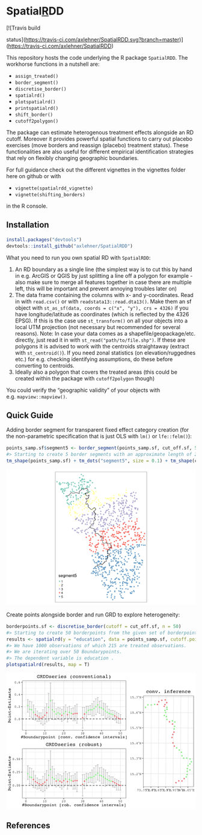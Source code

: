 
<!-- This brief doc/description is only for the github page. README.md is generated from README.Rmd. Please edit the latter file - rmarkdown::render('README.Rmd', output_format = 'github_document', output_file = 'README.md') -->

# Spatial[R]()DD

<!-- badges: start --> [![Travis build
status](https://travis-ci.com/axlehner/SpatialRDD.svg?branch=master)](https://travis-ci.com/axlehner/SpatialRDD)
<!-- badges: end -->

This repository hosts the code underlying the R package `SpatialRDD`.
The workhorse functions in a nutshell are:

  - `assign_treated()`
  - `border_segment()`
  - `discretise_border()`
  - `spatialrd()`
  - `plotspatialrd()`
  - `printspatialrd()`
  - `shift_border()`
  - `cutoff2polygon()`

The package can estimate heterogenous treatment effects alongside an RD
cutoff. Moreover it provides powerful spatial functions to carry out
placebo exercises (move borders and reassign (placebo) treatment
status). These functionalities are also useful for different empirical
identification strategies that rely on flexibly changing geographic
boundaries.

For full guidance check out the different vignettes in the vignettes
folder here on github or with

  - `vignette(spatialrdd_vignette)`
  - `vignette(shifting_borders)`

in the R console.

## Installation

``` r
install.packages("devtools")
devtools::install_github("axlehner/SpatialRDD")
```

What you need to run you own spatial RD with `SpatialRDD`:

1.  An RD boundary as a single line (the simplest way is to cut this by
    hand in e.g. ArcGIS or QGIS by just splitting a line off a polygon
    for example - also make sure to merge all features together in case
    there are multiple left, this will be important and prevent annoying
    troubles later on)
2.  The data frame containing the columns with x- and y-coordinates.
    Read in with `read.csv()` or with `readstata13::read.dta13()`. Make
    them an sf object with `st_as_sf(data, coords = c("x", "y"), crs
    = 4326)` if you have longitude/latitude as coordinates (which is
    reflected by the 4326 EPSG). If this is the case use
    `st_transform()` on all your objects into a local UTM projection
    (not necessary but recommended for several reasons). Note: In case
    your data comes as a shapefile/geopackage/etc. directly, just read
    it in with `st_read("path/to/file.shp")`. If these are polygons it
    is advised to work with the centroids straightaway (extract with
    `st_centroid()`). If you need zonal statistics (on
    elevation/ruggednes etc.) for e.g. checking identifying assumptions,
    do these before converting to centroids.
3.  Ideally also a polygon that covers the treated areas (this could be
    created within the package with `cutoff2polygon` though)

You could verify the “geographic validity” of your objects with
e.g. `mapview::mapview()`.

## Quick Guide

Adding border segment for transparent fixed effect category creation
(for the non-parametric specification that is just OLS with `lm()` or
`lfe::felm()`):

``` r
points_samp.sf$segment5 <- border_segment(points_samp.sf, cut_off.sf, 5)
#> Starting to create 5 border segments with an approximate length of 26 kilometres each.
tm_shape(points_samp.sf) + tm_dots("segment5", size = 0.1) + tm_shape(cut_off.sf) + tm_lines()
```

![](man/figures/README-border_segment-1.png)<!-- -->

Create points alongside border and run GRD to explore heterogeneity:

``` r
borderpoints.sf <- discretise_border(cutoff = cut_off.sf, n = 50)
#> Starting to create 50 borderpoints from the given set of borderpoints. Approximately every 3 kilometres we can run an estimation then.
results <- spatialrd(y = "education", data = points_samp.sf, cutoff.points = borderpoints.sf, treated = "treated", minobs = 10)
#> We have 1000 observations of which 215 are treated observations.
#> We are iterating over 50 Boundarypoints.
#> The dependent variable is education .
plotspatialrd(results, map = T)
```

![](man/figures/README-grd-1.png)<!-- -->

## References
